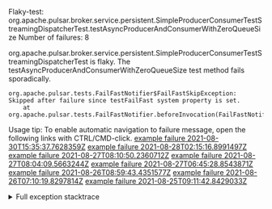         
Flaky-test: org.apache.pulsar.broker.service.persistent.SimpleProducerConsumerTestStreamingDispatcherTest.testAsyncProducerAndConsumerWithZeroQueueSize
Number of failures: 8

org.apache.pulsar.broker.service.persistent.SimpleProducerConsumerTestStreamingDispatcherTest is flaky. The testAsyncProducerAndConsumerWithZeroQueueSize test method fails sporadically.

```
org.apache.pulsar.tests.FailFastNotifier$FailFastSkipException: Skipped after failure since testFailFast system property is set.
	at org.apache.pulsar.tests.FailFastNotifier.beforeInvocation(FailFastNotifier.java:88)

```

Usage tip: To enable automatic navigation to failure message, open the following links with CTRL/CMD-click.
[example failure 2021-08-30T15:35:37.7628359Z](https://github.com/apache/pulsar/runs/3463119398?check_suite_focus=true#step:9:2439)
[example failure 2021-08-28T02:15:16.8991497Z](https://github.com/apache/pulsar/runs/3448473880?check_suite_focus=true#step:9:1436)
[example failure 2021-08-27T08:10:50.2360712Z](https://github.com/apache/pulsar/runs/3440980370?check_suite_focus=true#step:9:1507)
[example failure 2021-08-27T08:04:09.5663244Z](https://github.com/apache/pulsar/runs/3440855241?check_suite_focus=true#step:9:1432)
[example failure 2021-08-27T06:45:28.8543871Z](https://github.com/apache/pulsar/runs/3440411158?check_suite_focus=true#step:9:1433)
[example failure 2021-08-26T08:59:43.4351577Z](https://github.com/apache/pulsar/runs/3430539961?check_suite_focus=true#step:9:2142)
[example failure 2021-08-26T07:10:19.8297814Z](https://github.com/apache/pulsar/runs/3429892136?check_suite_focus=true#step:9:1494)
[example failure 2021-08-25T09:11:42.8429033Z](https://github.com/apache/pulsar/runs/3420085427?check_suite_focus=true#step:10:1438)


<details>
<summary>Full exception stacktrace</summary>
<code><pre>
org.apache.pulsar.tests.FailFastNotifier$FailFastSkipException: Skipped after failure since testFailFast system property is set.
	at org.apache.pulsar.tests.FailFastNotifier.beforeInvocation(FailFastNotifier.java:88)

</pre></code>
</details>

